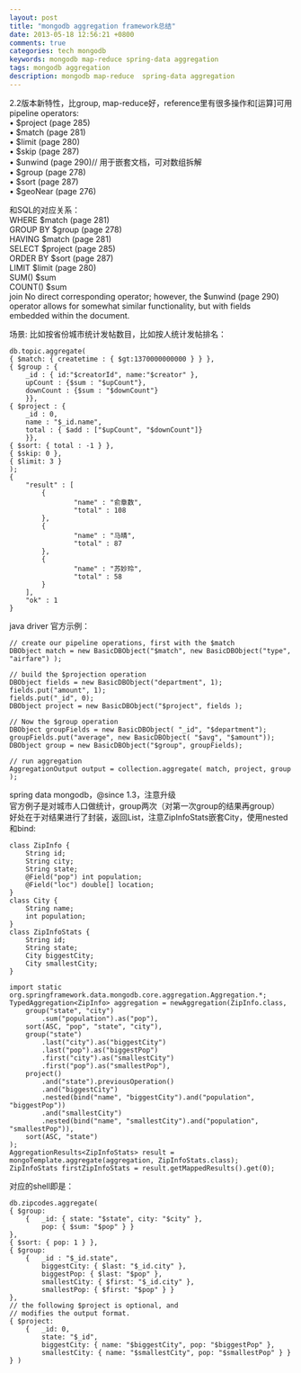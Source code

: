 ```yaml
---
layout: post
title: "mongodb aggregation framework总结"
date: 2013-05-18 12:56:21 +0800
comments: true
categories: tech mongodb
keywords: mongodb map-reduce spring-data aggregation
tags: mongodb aggregation
description: mongodb map-reduce  spring-data aggregation
---
```

2.2版本新特性，比group, map-reduce好，reference里有很多操作和[运算]可用  
pipeline operators:  
• $project (page 285)  
• $match (page 281)  
• $limit (page 280)  
• $skip (page 287)  
• $unwind (page 290)// 用于嵌套文档，可对数组拆解  
• $group (page 278)  
• $sort (page 287)  
• $geoNear (page 276)    
<!--more-->

和SQL的对应关系：  
WHERE $match (page 281)  
GROUP BY $group (page 278)  
HAVING $match (page 281)  
SELECT $project (page 285)  
ORDER BY $sort (page 287)  
LIMIT $limit (page 280)  
SUM() $sum  
COUNT() $sum  
join No direct corresponding operator; however, the $unwind (page 290) operator allows for
somewhat similar functionality, but with fields embedded within the document.    

场景: 比如按省份城市统计发帖数目，比如按人统计发帖排名：  
```
db.topic.aggregate(
{ $match: { createtime : { $gt:1370000000000 } } },
{ $group : {
	_id : { id:"$creatorId", name:"$creator" },
	upCount : {$sum : "$upCount"},
	downCount : {$sum : "$downCount"}
	}},
{ $project : {
	_id : 0,
	name : "$_id.name",
	total : { $add : ["$upCount", "$downCount"]}
	}},
{ $sort: { total : -1 } },
{ $skip: 0 },
{ $limit: 3 }
);
{
	"result" : [
		{
				"name" : "俞章数",
				"total" : 108
		},
		{
				"name" : "马晴",
				"total" : 87
		},
		{
				"name" : "苏妙玲",
				"total" : 58
		}
	],
	"ok" : 1
}
```

java driver 官方示例：  
```
// create our pipeline operations, first with the $match
DBObject match = new BasicDBObject("$match", new BasicDBObject("type", "airfare") );

// build the $projection operation
DBObject fields = new BasicDBObject("department", 1);
fields.put("amount", 1);
fields.put("_id", 0);
DBObject project = new BasicDBObject("$project", fields );

// Now the $group operation
DBObject groupFields = new BasicDBObject( "_id", "$department");
groupFields.put("average", new BasicDBObject( "$avg", "$amount"));
DBObject group = new BasicDBObject("$group", groupFields);

// run aggregation
AggregationOutput output = collection.aggregate( match, project, group );
```

spring data mongodb，@since 1.3，注意升级  
官方例子是对城市人口做统计，group两次（对第一次group的结果再group）  
好处在于对结果进行了封装，返回List，注意ZipInfoStats嵌套City，使用nested和bind:  
```  
class ZipInfo {
	String id;
	String city;
	String state;
	@Field("pop") int population;
	@Field("loc") double[] location;
}
class City {
	String name;
	int population;
}
class ZipInfoStats {
	String id;
	String state;
	City biggestCity;
	City smallestCity;
}

import static org.springframework.data.mongodb.core.aggregation.Aggregation.*;
TypedAggregation<ZipInfo> aggregation = newAggregation(ZipInfo.class,
	group("state", "city")
		.sum("population").as("pop"),
	sort(ASC, "pop", "state", "city"),
	group("state")
		.last("city").as("biggestCity")
		.last("pop").as("biggestPop")
		.first("city").as("smallestCity")
		.first("pop").as("smallestPop"),
	project()
		.and("state").previousOperation()
		.and("biggestCity")
		.nested(bind("name", "biggestCity").and("population", "biggestPop"))
		.and("smallestCity")
		.nested(bind("name", "smallestCity").and("population", "smallestPop")),
	sort(ASC, "state")
);
AggregationResults<ZipInfoStats> result = mongoTemplate.aggregate(aggregation, ZipInfoStats.class);
ZipInfoStats firstZipInfoStats = result.getMappedResults().get(0);
```

对应的shell即是：  
```
db.zipcodes.aggregate( 
{ $group:
	{	_id: { state: "$state", city: "$city" },
		pop: { $sum: "$pop" } } 
},
{ $sort: { pop: 1 } },
{ $group:
	{	_id : "$_id.state",
		biggestCity: { $last: "$_id.city" },
		biggestPop: { $last: "$pop" },
		smallestCity: { $first: "$_id.city" },
		smallestPop: { $first: "$pop" } } 
},
// the following $project is optional, and
// modifies the output format.
{ $project:
	{	_id: 0,
		state: "$_id",
		biggestCity: { name: "$biggestCity", pop: "$biggestPop" },
		smallestCity: { name: "$smallestCity", pop: "$smallestPop" } } 
} )
```

